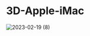 # 3D-Apple-iMac
 
![2023-02-19 (8)](https://user-images.githubusercontent.com/111579457/219959291-512cfd02-77f8-49c1-9607-421d7fdb7553.png)

